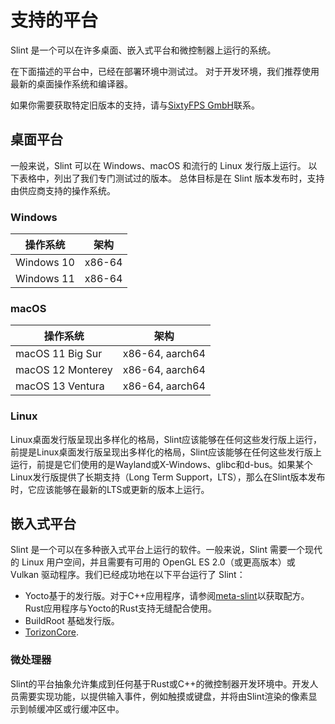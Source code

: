 <!-- Copyright © SixtyFPS GmbH <info@slint.dev> ; SPDX-License-Identifier: MIT -->
# 支持的平台

Slint 是一个可以在许多桌面、嵌入式平台和微控制器上运行的系统。

在下面描述的平台中，已经在部署环境中测试过。
对于开发环境，我们推荐使用最新的桌面操作系统和编译器。

如果你需要获取特定旧版本的支持，请与[SixtyFPS GmbH](https://slint.dev/contact)联系。

## 桌面平台

一般来说，Slint 可以在 Windows、macOS 和流行的 Linux 发行版上运行。
以下表格中，列出了我们专门测试过的版本。
总体目标是在 Slint 版本发布时，支持由供应商支持的操作系统。

### Windows

| 操作系统   | 架构   |
| ---------- | ------ |
| Windows 10 | x86-64 |
| Windows 11 | x86-64 |

### macOS

| 操作系统          | 架构            |
| ----------------- | --------------- |
| macOS 11 Big Sur  | x86-64, aarch64 |
| macOS 12 Monterey | x86-64, aarch64 |
| macOS 13 Ventura  | x86-64, aarch64 |

### Linux

Linux桌面发行版呈现出多样化的格局，Slint应该能够在任何这些发行版上运行，前提是Linux桌面发行版呈现出多样化的格局，Slint应该能够在任何这些发行版上运行，前提是它们使用的是Wayland或X-Windows、glibc和d-bus。如果某个Linux发行版提供了长期支持（Long Term Support，LTS），那么在Slint版本发布时，它应该能够在最新的LTS或更新的版本上运行。

## 嵌入式平台

Slint 是一个可以在多种嵌入式平台上运行的软件。一般来说，Slint 需要一个现代的 Linux 用户空间，并且需要有可用的 OpenGL ES 2.0（或更高版本）或 Vulkan 驱动程序。我们已经成功地在以下平台运行了 Slint：

 - Yocto基于的发行版。对于C++应用程序，请参阅[meta-slint](https://github.com/slint-ui/meta-slint)以获取配方。Rust应用程序与Yocto的Rust支持无缝配合使用。
 - BuildRoot 基础发行版。
 - [TorizonCore](https://www.torizon.io/torizoncore-os).

### 微处理器

Slint的平台抽象允许集成到任何基于Rust或C++的微控制器开发环境中。开发人员需要实现功能，以提供输入事件，例如触摸或键盘，并将由Slint渲染的像素显示到帧缓冲区或行缓冲区中。